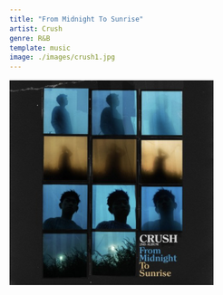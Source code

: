 ```yaml
---
title: "From Midnight To Sunrise"
artist: Crush
genre: R&B
template: music
image: ./images/crush1.jpg
---
```


![image](./images/crush1.jpg)
